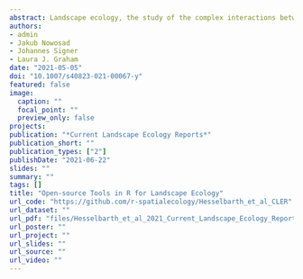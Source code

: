 ```yaml
---
abstract: Landscape ecology, the study of the complex interactions between landscapes and ecological processes, has hugely benefited from the increase in widely available open-source software in recent years. In particular, the R programming language provides a wealth of community developed tools for landscape ecology. In this paper, we examine existing packages for downloading, processing and visualisation of spatial data, as well as those specifically developed for spatial ecological analysis. Additionally, we outline the results of a survey of R users within the landscape ecology community. We found that landscape ecologists are generally satisfied with the functionality available within R, and that as a community they are continually further developing the functionality available. Suggested future developments include improvement of computation performance; additional methods for landscape characterisation such as surface metrics; and advanced, accessible visualisation tools.
authors:
- admin
- Jakub Nowosad
- Johannes Signer
- Laura J. Graham
date: "2021-05-05"
doi: "10.1007/s40823-021-00067-y"
featured: false
image:
  caption: ""
  focal_point: ""
  preview_only: false
projects: 
publication: "*Current Landscape Ecology Reports*"
publication_short: ""
publication_types: ["2"]
publishDate: "2021-06-22"
slides: ""
summary: ""
tags: []
title: "Open-source Tools in R for Landscape Ecology"
url_code: "https://github.com/r-spatialecology/Hesselbarth_et_al_CLER"
url_dataset: ""
url_pdf: "files/Hesselbarth_et_al_2021_Current_Landscape_Ecology_Reports.pdf"
url_poster: ""
url_project: ""
url_slides: ""
url_source: ""
url_video: ""
---
```

